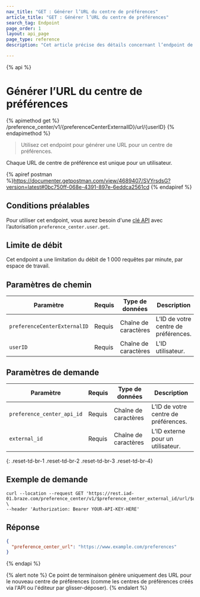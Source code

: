 ```yaml
---
nav_title: "GET : Générer l’URL du centre de préférences"
article_title: "GET : Générer l’URL du centre de préférences"
search_tag: Endpoint
page_order: 1
layout: api_page
page_type: reference
description: "Cet article précise des détails concernant l’endpoint de Braze Générer l’URL du centre de préférences."

---
```

{% api %}
# Générer l’URL du centre de préférences
{% apimethod get %}
/preference_center/v1/{preferenceCenterExternalID}/url/{userID}
{% endapimethod %}

> Utilisez cet endpoint pour générer une URL pour un centre de préférences. 

Chaque URL de centre de préférence est unique pour un utilisateur.

{% apiref postman %}https://documenter.getpostman.com/view/4689407/SVYrsdsG?version=latest#0bc750ff-068e-4391-897e-6eddca2561cd {% endapiref %}

## Conditions préalables

Pour utiliser cet endpoint, vous aurez besoin d'une [clé API]({{site.baseurl}}/api/basics#rest-api-key/) avec l’autorisation `preference_center.user.get`.

## Limite de débit

Cet endpoint a une limitation du débit de 1 000 requêtes par minute, par espace de travail.

## Paramètres de chemin

| Paramètre | Requis | Type de données | Description |
| --------- | ---------| --------- | ----------- |
|`preferenceCenterExternalID`| Requis | Chaîne de caractères | L’ID de votre centre de préférences. |
|`userID`| Requis | Chaîne de caractères | L'ID utilisateur. |

## Paramètres de demande

| Paramètre | Requis | Type de données | Description |
| --------- | ---------| --------- | ----------- |
|`preference_center_api_id`| Requis | Chaîne de caractères | L’ID de votre centre de préférences. |
|`external_id`| Requis | Chaîne de caractères | L’ID externe pour un utilisateur. |
{: .reset-td-br-1 .reset-td-br-2 .reset-td-br-3  .reset-td-br-4}

## Exemple de demande

```
curl --location --request GET 'https://rest.iad-01.braze.com/preference_center/v1/$preference_center_external_id/url/$user_external_id' \
--header 'Authorization: Bearer YOUR-API-KEY-HERE'
```

## Réponse 

```json
{
  "preference_center_url": "https://www.example.com/preferences"
}
```

{% endapi %}

{% alert note %}
Ce point de terminaison génère uniquement des URL pour le nouveau centre de préférences (comme les centres de préférences créés via l'API ou l'éditeur par glisser-déposer).
{% endalert %}